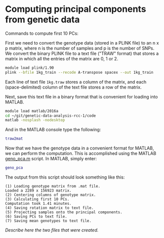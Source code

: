 # Computing principal components from genetic data

Commands to compute first 10 PCs:

First we need to convert the genotype data (stored in a PLINK file) to
an n x p matrix, where n is the number of samples and p is the number
of SNPs. We convert the binary PLINK file to a text file ("TRAW"
format) that stores a matrix in which all the entries of the matrix
are 0, 1 or 2.

```bash
module load plink/1.90
plink --bfile 1kg_train --recode A-transpose spacex --out 1kg_train
```

Each line of text file `1kg.traw` stores a column of the matrix, and
each (space-delimited) column of the text file stores a row of the
matrix.

Next, save this text file in a binary format that is convenient for
loading into MATLAB.

```bash
module load matlab/2016a
cd ~/git/genetic-data-analysis-rcc-1/code
matlab -nosplash -nodesktop
```

And in the MATLAB console type the following:

```MATLAB
traw2mat
```

Now that we have the genotype data in a convenient format for MATLAB,
we can perform the computation. This is accomplished using the MATLAB
[geno_pca.m](../code/geno_pca.m) script. In MATLAB, simply enter:

```MATLAB
geno_pca
```

The output from this script should look something like this:

```
(1) Loading genotype matrix from .mat file.
Loaded a 2289 x 156923 matrix.
(2) Centering columns of genotype matrix.
(3) Calculating first 10 PCs.
Computation took 1.41 minutes.
(4) Saving rotation matrix to text file.
(5) Projecting samples onto the principal components.
(6) Saving PCs to text file.
(7) Saving mean genotypes to text file.
```

*Describe here the two files that were created.*
